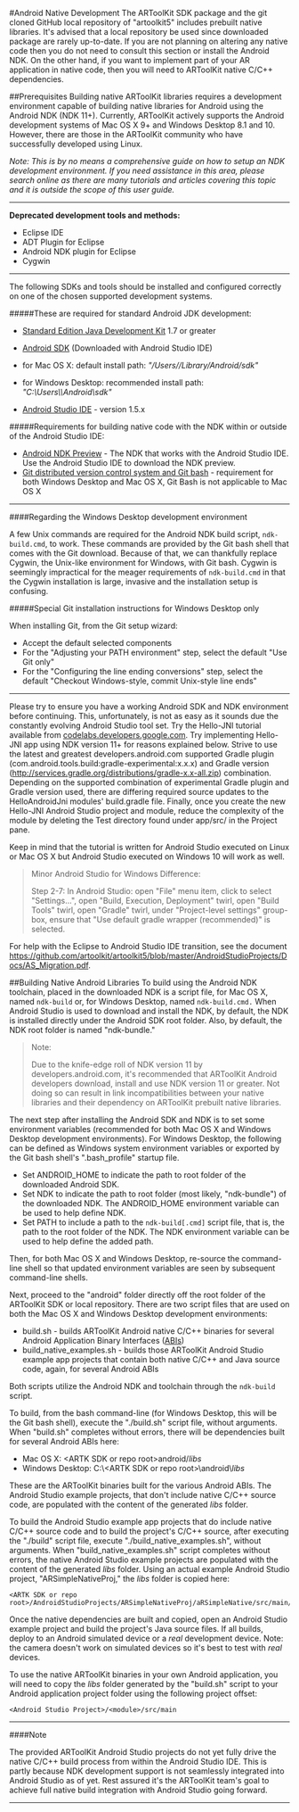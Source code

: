 #Android Native Development
The ARToolKit SDK package and the git cloned GitHub local repository of "artoolkit5" includes prebuilt native libraries. It's advised that a local repository be used since downloaded package are rarely up-to-date. If you are not planning on altering any native code then you do not need to consult this section or install the Android NDK. On the other hand, if you want to implement part of your AR application in native code, then you will need to ARToolKit native C/C++ dependencies.

##Prerequisites
Building native ARToolKit libraries requires a development environment capable of building native libraries for Android using the Android NDK (NDK 11+). Currently, ARToolKit actively supports the Android development systems of Mac OS X 9+ and Windows Desktop 8.1 and 10. However, there are those in the ARToolKit community who have successfully developed using Linux.

*Note: This is by no means a comprehensive guide on how to setup an NDK development environment. If you need assistance in this area, please search online as there are many tutorials and articles covering this topic and it is outside the scope of this user guide.*

---
**Deprecated development tools and methods:**

- Eclipse IDE
- ADT Plugin for Eclipse
- Android NDK plugin for Eclipse
- Cygwin

---

The following SDKs and tools should be installed and configured correctly on one of the chosen supported development systems.

#####These are required for standard Android JDK development:

- [Standard Edition Java Development Kit][1] 1.7 or greater
- [Android SDK][2] (Downloaded with Android Studio IDE) 
- for Mac OS X: default install path: *"/Users/<user>/Library/Android/sdk"*
- for Windows Desktop: recommended install path: *"C:\Users\\<user>\\Android\\sdk"*

- [Android Studio IDE][3] - version 1.5.x

#####Requirements for building native code with the NDK within or outside of the Android Studio IDE:

- [Android NDK Preview][6] - The NDK that works with the Android Studio IDE.  Use the Android Studio IDE to download the NDK preview.
- [Git distributed version control system and Git bash][7] - requirement for both Windows Desktop and Mac OS X, Git Bash is not applicable to Mac OS X

---

####Regarding the Windows Desktop development environment

A few Unix commands are required for the Android NDK build script, `ndk-build.cmd`, to work. These commands are provided by the Git bash shell that comes with the Git download. Because of that, we can thankfully replace Cygwin, the Unix-like environment for Windows, with Git bash. Cygwin is seemingly impractical for the meager requirements of `ndk-build.cmd` in that the Cygwin installation is large, invasive and the installation setup is confusing.

#####Special Git installation instructions for Windows Desktop only

When installing Git, from the Git setup wizard:

- Accept the default selected components
- For the "Adjusting your PATH environment" step, select the default "Use Git only"
- For the "Configuring the line ending conversions" step, select the default "Checkout Windows-style, commit Unix-style line ends"

---

Please try to ensure you have a working Android SDK and NDK environment before continuing. This, unfortunately, is not as easy as it sounds due the constantly evolving Android Studio tool set. Try the Hello-JNI tutorial available from [codelabs.developers.google.com][9].  Try implementing Hello-JNI app using NDK version 11+ for reasons explained below. Strive to use the latest and greatest  developers.android.com supported Gradle plugin (com.android.tools.build:gradle-experimental:x.x.x) and Gradle version (http://services.gradle.org/distributions/gradle-x.x-all.zip) combination. Depending on the supported combination of experimental Gradle plugin and Gradle version used, there are differing required source updates to the HelloAndroidJni modules' build.gradle file. Finally, once you create the new Hello-JNI Android Studio project and  module, reduce the complexity of the module by deleting the Test directory found under app/src/ in the Project pane.

Keep in mind that the tutorial is written for Android Studio executed on Linux or Mac OS X but Android Studio executed on Windows 10 will work as well.

> Minor Android Studio for Windows Difference:
>
> Step 2-7: In Android Studio: open "File" menu item, click to select "Settings...", open "Build, Execution, Deployment" twirl, open "Build Tools" twirl, open "Gradle" twirl, under "Project-level settings" group-box, ensure that "Use default gradle wrapper (recommended)" is selected.

For help with the Eclipse to Android Studio IDE transition, see the document https://github.com/artoolkit/artoolkit5/blob/master/AndroidStudioProjects/Docs/AS_Migration.pdf.

##Building Native Android Libraries
To build using the Android NDK toolchain, placed in the downloaded NDK is a script file, for Mac OS X, named `ndk-build` or, for Windows Desktop, named `ndk-build.cmd.` When Android Studio is used to download and install the NDK, by default, the NDK is installed directly under the Android SDK root folder. Also, by default, the NDK root folder is named "ndk-bundle."

> Note:
> 
> Due to the knife-edge roll of NDK version 11 by developers.android.com, it's recommended that ARToolKit Android developers download, install and use NDK version 11 or greater. Not doing so can result in link incompatibilities between your native libraries and their dependency on ARToolKit prebuilt native libraries. 

The next step after installing the Android SDK and NDK is to set some environment variables (recommended for both Mac OS X and Windows Desktop development environments). For Windows Desktop, the following can be defined as Windows system environment variables or exported by the Git bash shell's ".bash_profile" startup file.

* Set ANDROID_HOME to indicate the path to root folder of the downloaded Android SDK.
* Set NDK to indicate the path to root folder (most likely, "ndk-bundle") of the downloaded NDK. The ANDROID_HOME environment variable can be used to help define NDK.
* Set PATH to include a path to the `ndk-build[.cmd]` script file, that is, the path to the root folder of the NDK. The NDK environment variable can be used to help define the added path.

Then, for both Mac OS X and Windows Desktop, re-source the command-line shell so that updated environment variables are seen by subsequent command-line shells. 

Next, proceed to the "android" folder directly off the root folder of the ARToolKit SDK or local repository. There are two script files that are used on both the Mac OS X and Windows Desktop development environments:

* build.sh - builds ARToolKit Android native C/C++ binaries for several Android Application Binary Interfaces ([ABIs][10])
* build_native_examples.sh - builds those ARToolKit Android Studio example app projects that contain both native C/C++ and Java source code, again, for several Android ABIs

Both scripts utilize the Android NDK and toolchain through the `ndk-build` script.

To build, from the bash command-line (for Windows Desktop, this will be the Git bash shell), execute the "./build.sh" script file, without arguments. When "build.sh" completes without errors, there will be dependencies built for several Android ABIs here: 

* Mac OS X: &lt;ARTK SDK or repo root&gt;android/*libs*
* Windows Desktop: C:\\&lt;ARTK SDK or repo root&gt;\\android\\*libs*

These are the ARToolKit binaries built for the various Android ABIs. The Android Studio example projects, that don't include native C/C++ source code, are populated with the content of the generated *libs* folder.

To build the Android Studio example app projects that do include native C/C++ source code and to build the project's C/C++ source, after executing the "./build" script file, execute "./build_native_examples.sh", without arguments. When "build_native_examples.sh" script completes without errors, the native Android Studio example projects are populated with the content of the generated *libs* folder. Using an actual example Android Studio project, "ARSimpleNativeProj," the *libs* folder is copied here:

```
<ARTK SDK or repo root>/AndroidStudioProjects/ARSimpleNativeProj/aRSimpleNative/src/main/
```

Once the native dependencies are built and copied, open an Android Studio example project and build the project's Java source files. If all builds, deploy to an Android simulated device or a *real* development device. Note: the camera doesn't work on simulated devices so it's best to test with *real* devices.

To use the native ARToolKit binaries in your own Android application, you will need to copy the *libs* folder generated by the "build.sh" script to your Android application project folder using the following project offset:

```
<Android Studio Project>/<module>/src/main
```

---

####Note

The provided ARToolKit Android Studio projects do not yet fully drive the native C/C++ build process from within the Android Studio IDE. This is partly because NDK development support is not seamlessly integrated into Android Studio as of yet. Rest assured it's the ARToolKit team's goal to achieve full native build integration with Android Studio going forward.

---

[1]: http://www.oracle.com/technetwork/java/javase/downloads/index.html
[2]: http://developer.android.com/sdk/index.html
[3]: http://developer.android.com/sdk/index.html
[4-not used]: http://www.eclipse.org/
[5-not used]: http://developer.android.com/sdk/eclipse-adt.html
[6]: http://tools.android.com/tech-docs/android-ndk-preview
[7]: https://git-scm.com
[9]: https://codelabs.developers.google.com/codelabs/android-studio-jni/index.html?index=..%2F..%2Findex#0
[10]: http://developer.android.com/ndk/guides/abis.html

[android_developing]: 4_Android:android_developing